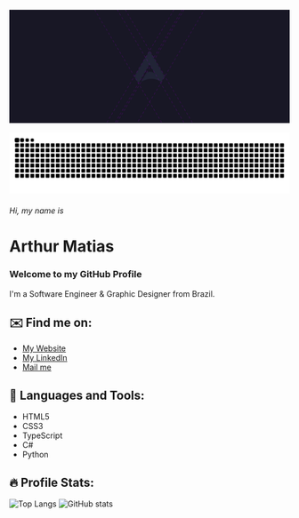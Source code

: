 ![banner](https://raw.githubusercontent.com/Arthur-Matias/Arthur-Matias.github.io/master/banner.png)

![Snake animation](https://github.com/Arthur-Matias/Arthur-Matias/blob/output/github-contribution-grid-snake.svg)

###### Hi, my name is</h6>
# Arthur Matias
  
### Welcome to my GitHub Profile

I'm a Software Engineer & Graphic Designer from Brazil.
  
## ✉️ Find me on:
  
- [My Website](https://arthur-matias.github.io/)
- [My LinkedIn](https://www.linkedin.com/in/arthur-matias/)
- [Mail me](mailto:ahmmfdc@gmail.com)

## 💼 Languages and Tools:

- HTML5
- CSS3
- TypeScript
- C#
- Python

## 🔥 Profile Stats:
  
![Top Langs](https://github-readme-stats.vercel.app/api/top-langs/?username=Arthur-Matias&theme=midnight-purple) ![GitHub stats](https://github-readme-stats.vercel.app/api?username=Arthur-Matias&show_icons=true&theme=midnight-purple) 
